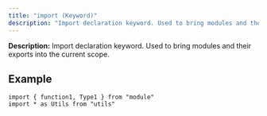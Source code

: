 ```yaml
---
title: "import (Keyword)"
description: "Import declaration keyword. Used to bring modules and their exports into the current scope."
---
```


**Description:** Import declaration keyword. Used to bring modules and their exports into the current scope.

## Example

```osprey
import { function1, Type1 } from "module"
import * as Utils from "utils"
```
